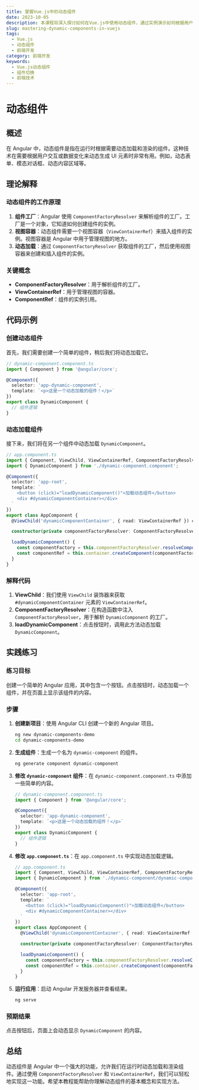 ```yaml
---
title: 掌握Vue.js中的动态组件
date: 2023-10-05
description: 本课程将深入探讨如何在Vue.js中使用动态组件，通过实例演示如何根据用户交互动态加载和切换组件。
slug: mastering-dynamic-components-in-vuejs
tags:
  - Vue.js
  - 动态组件
  - 前端开发
category: 前端开发
keywords:
  - Vue.js动态组件
  - 组件切换
  - 前端技术
---
```


# 动态组件

## 概述

在 Angular 中，动态组件是指在运行时根据需要动态加载和渲染的组件。这种技术在需要根据用户交互或数据变化来动态生成 UI 元素时非常有用。例如，动态表单、模态对话框、动态内容区域等。

## 理论解释

### 动态组件的工作原理

1. **组件工厂**：Angular 使用 `ComponentFactoryResolver` 来解析组件的工厂。工厂是一个对象，它知道如何创建组件的实例。
2. **视图容器**：动态组件需要一个视图容器（`ViewContainerRef`）来插入组件的实例。视图容器是 Angular 中用于管理视图的地方。
3. **动态加载**：通过 `ComponentFactoryResolver` 获取组件的工厂，然后使用视图容器来创建和插入组件的实例。

### 关键概念

- **ComponentFactoryResolver**：用于解析组件的工厂。
- **ViewContainerRef**：用于管理视图的容器。
- **ComponentRef**：组件的实例引用。

## 代码示例

### 创建动态组件

首先，我们需要创建一个简单的组件，稍后我们将动态加载它。

```typescript
// dynamic-component.component.ts
import { Component } from '@angular/core';

@Component({
  selector: 'app-dynamic-component',
  template: `<p>这是一个动态加载的组件！</p>`
})
export class DynamicComponent {
  // 组件逻辑
}
```

### 动态加载组件

接下来，我们将在另一个组件中动态加载 `DynamicComponent`。

```typescript
// app.component.ts
import { Component, ViewChild, ViewContainerRef, ComponentFactoryResolver } from '@angular/core';
import { DynamicComponent } from './dynamic-component.component';

@Component({
  selector: 'app-root',
  template: `
    <button (click)="loadDynamicComponent()">加载动态组件</button>
    <div #dynamicComponentContainer></div>
  `
})
export class AppComponent {
  @ViewChild('dynamicComponentContainer', { read: ViewContainerRef }) container: ViewContainerRef;

  constructor(private componentFactoryResolver: ComponentFactoryResolver) {}

  loadDynamicComponent() {
    const componentFactory = this.componentFactoryResolver.resolveComponentFactory(DynamicComponent);
    const componentRef = this.container.createComponent(componentFactory);
  }
}
```

### 解释代码

1. **ViewChild**：我们使用 `ViewChild` 装饰器来获取 `#dynamicComponentContainer` 元素的 `ViewContainerRef`。
2. **ComponentFactoryResolver**：在构造函数中注入 `ComponentFactoryResolver`，用于解析 `DynamicComponent` 的工厂。
3. **loadDynamicComponent**：点击按钮时，调用此方法动态加载 `DynamicComponent`。

## 实践练习

### 练习目标

创建一个简单的 Angular 应用，其中包含一个按钮。点击按钮时，动态加载一个组件，并在页面上显示该组件的内容。

### 步骤

1. **创建新项目**：使用 Angular CLI 创建一个新的 Angular 项目。
   ```bash
   ng new dynamic-components-demo
   cd dynamic-components-demo
   ```

2. **生成组件**：生成一个名为 `dynamic-component` 的组件。
   ```bash
   ng generate component dynamic-component
   ```

3. **修改 `dynamic-component` 组件**：在 `dynamic-component.component.ts` 中添加一些简单的内容。
   ```typescript
   // dynamic-component.component.ts
   import { Component } from '@angular/core';

   @Component({
     selector: 'app-dynamic-component',
     template: `<p>这是一个动态加载的组件！</p>`
   })
   export class DynamicComponent {
     // 组件逻辑
   }
   ```

4. **修改 `app.component.ts`**：在 `app.component.ts` 中实现动态加载逻辑。
   ```typescript
   // app.component.ts
   import { Component, ViewChild, ViewContainerRef, ComponentFactoryResolver } from '@angular/core';
   import { DynamicComponent } from './dynamic-component/dynamic-component.component';

   @Component({
     selector: 'app-root',
     template: `
       <button (click)="loadDynamicComponent()">加载动态组件</button>
       <div #dynamicComponentContainer></div>
     `
   })
   export class AppComponent {
     @ViewChild('dynamicComponentContainer', { read: ViewContainerRef }) container: ViewContainerRef;

     constructor(private componentFactoryResolver: ComponentFactoryResolver) {}

     loadDynamicComponent() {
       const componentFactory = this.componentFactoryResolver.resolveComponentFactory(DynamicComponent);
       const componentRef = this.container.createComponent(componentFactory);
     }
   }
   ```

5. **运行应用**：启动 Angular 开发服务器并查看结果。
   ```bash
   ng serve
   ```

### 预期结果

点击按钮后，页面上会动态显示 `DynamicComponent` 的内容。

## 总结

动态组件是 Angular 中一个强大的功能，允许我们在运行时动态加载和渲染组件。通过使用 `ComponentFactoryResolver` 和 `ViewContainerRef`，我们可以轻松地实现这一功能。希望本教程能帮助你理解动态组件的基本概念和实现方法。